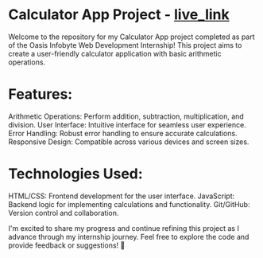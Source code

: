 # Calculator App Project - [live_link](https://simplecalulator.netlify.app/)
 Welcome to the repository for my Calculator App project completed as part of the Oasis Infobyte Web Development Internship! This project aims to create a user-friendly calculator application with basic arithmetic operations.

# Features:
 Arithmetic Operations: Perform addition, subtraction, multiplication, and division.
 User Interface: Intuitive interface for seamless user experience.
 Error Handling: Robust error handling to ensure accurate  calculations.
 Responsive Design: Compatible across various devices and screen sizes.

# Technologies Used:
 HTML/CSS: Frontend development for the user interface.
 JavaScript: Backend logic for implementing calculations and functionality.
 Git/GitHub: Version control and collaboration.


I'm excited to share my progress and continue refining this project as I advance through my internship journey. Feel free to explore the code and provide feedback or suggestions! 🚀